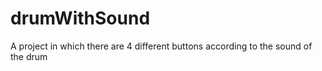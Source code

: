 # drumWithSound


A project in which there are 4 different buttons according to the sound of the drum
